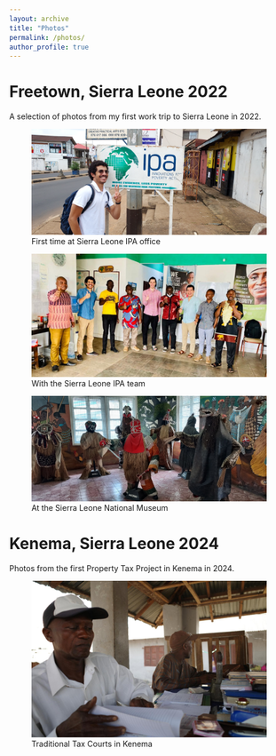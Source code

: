 ```yaml
---
layout: archive
title: "Photos"
permalink: /photos/
author_profile: true
---
```



<!-- Link to custom photo album CSS -->
<link rel="stylesheet" href="/assets/css/photos.css">

<div class="photo-album-title">
  <h1>Freetown, Sierra Leone 2022</h1>
  <p>A selection of photos from my first work trip to Sierra Leone in 2022.</p>
</div>


<div class="photo-album photo-album-bottom" id="sierra-leone-2022">
  <figure>
    <img src="/images/photos/sierra_leone_2022/fist_time_ipa_office.jpg" alt="First time at IPA office" />
    <figcaption>First time at Sierra Leone IPA office</figcaption>
  </figure>
  <figure>
    <img src="/images/photos/sierra_leone_2022/ipa_office_celebration.jpg" alt="IPA office celebration" />
    <figcaption>With the Sierra Leone IPA team</figcaption>
  </figure>
  <figure>
    <img src="/images/photos/sierra_leone_2022/national_museum_salone.jpg" alt="National Museum Salone" />
    <figcaption>At the Sierra Leone National Museum</figcaption>
  </figure>
</div>

<div class="photo-album-title">
  <h1>Kenema, Sierra Leone 2024</h1>
  <p>Photos from the first Property Tax Project in Kenema in 2024.</p>
</div>

<div class="photo-album photo-album-bottom" id="kenema-2024">
  <figure>
    <img src="/images/photos/kenema_2024/traditional_courts.jpeg" alt="First time at IPA office" />
    <figcaption>Traditional Tax Courts in Kenema</figcaption>
  </figure>
</div>

<!-- You can add more albums below, using a similar structure and a different id/class for each album. -->
